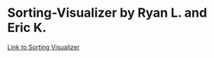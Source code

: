 # Sorting-Visualizer by Ryan L. and Eric K. 

[Link to Sorting Visualizer](https://ryanliu18.github.io/Sorting-Visualizer/)
